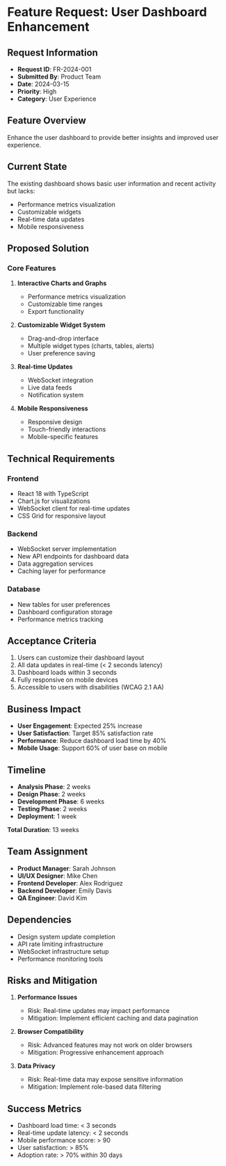 # Feature Request: User Dashboard Enhancement

## Request Information
- **Request ID**: FR-2024-001
- **Submitted By**: Product Team
- **Date**: 2024-03-15
- **Priority**: High
- **Category**: User Experience

## Feature Overview
Enhance the user dashboard to provide better insights and improved user experience.

## Current State
The existing dashboard shows basic user information and recent activity but lacks:
- Performance metrics visualization
- Customizable widgets
- Real-time data updates
- Mobile responsiveness

## Proposed Solution
### Core Features
1. **Interactive Charts and Graphs**
   - Performance metrics visualization
   - Customizable time ranges
   - Export functionality

2. **Customizable Widget System**
   - Drag-and-drop interface
   - Multiple widget types (charts, tables, alerts)
   - User preference saving

3. **Real-time Updates**
   - WebSocket integration
   - Live data feeds
   - Notification system

4. **Mobile Responsiveness**
   - Responsive design
   - Touch-friendly interactions
   - Mobile-specific features

## Technical Requirements
### Frontend
- React 18 with TypeScript
- Chart.js for visualizations
- WebSocket client for real-time updates
- CSS Grid for responsive layout

### Backend
- WebSocket server implementation
- New API endpoints for dashboard data
- Data aggregation services
- Caching layer for performance

### Database
- New tables for user preferences
- Dashboard configuration storage
- Performance metrics tracking

## Acceptance Criteria
1. Users can customize their dashboard layout
2. All data updates in real-time (< 2 seconds latency)
3. Dashboard loads within 3 seconds
4. Fully responsive on mobile devices
5. Accessible to users with disabilities (WCAG 2.1 AA)

## Business Impact
- **User Engagement**: Expected 25% increase
- **User Satisfaction**: Target 85% satisfaction rate
- **Performance**: Reduce dashboard load time by 40%
- **Mobile Usage**: Support 60% of user base on mobile

## Timeline
- **Analysis Phase**: 2 weeks
- **Design Phase**: 2 weeks  
- **Development Phase**: 6 weeks
- **Testing Phase**: 2 weeks
- **Deployment**: 1 week

**Total Duration**: 13 weeks

## Team Assignment
- **Product Manager**: Sarah Johnson
- **UI/UX Designer**: Mike Chen
- **Frontend Developer**: Alex Rodriguez
- **Backend Developer**: Emily Davis
- **QA Engineer**: David Kim

## Dependencies
- Design system update completion
- API rate limiting infrastructure
- WebSocket infrastructure setup
- Performance monitoring tools

## Risks and Mitigation
1. **Performance Issues**
   - Risk: Real-time updates may impact performance
   - Mitigation: Implement efficient caching and data pagination

2. **Browser Compatibility**
   - Risk: Advanced features may not work on older browsers
   - Mitigation: Progressive enhancement approach

3. **Data Privacy**
   - Risk: Real-time data may expose sensitive information
   - Mitigation: Implement role-based data filtering

## Success Metrics
- Dashboard load time: < 3 seconds
- Real-time update latency: < 2 seconds
- Mobile performance score: > 90
- User satisfaction: > 85%
- Adoption rate: > 70% within 30 days